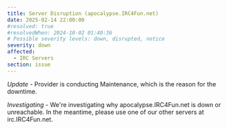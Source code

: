 ```yaml
---
title: Server Disruption (apocalypse.IRC4Fun.net)
date: 2025-02-14 22:00:00
#resolved: true
#resolvedWhen: 2024-10-02 01:40:36
# Possible severity levels: down, disrupted, notice
severity: down
affected:
  - IRC Servers
section: issue
---
```


*Update* - Provider is conducting Maintenance, which is the reason for the downtime.

*Investigating* - We're investigating why apocalypse.IRC4Fun.net is down or unreachable.  In the meantime, please use one of our other servers at irc.IRC4Fun.net.
